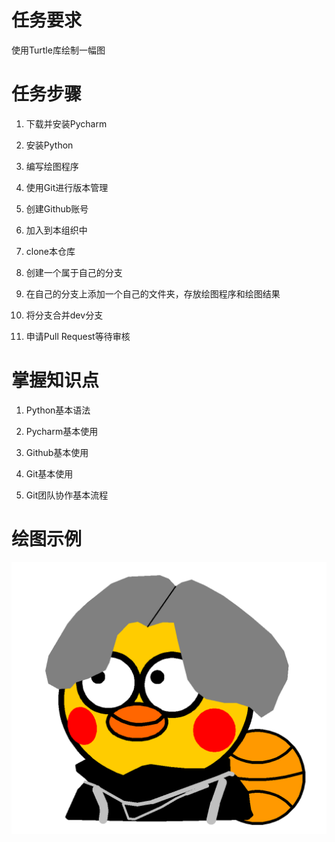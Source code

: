 # 任务要求

使用Turtle库绘制一幅图

# 任务步骤

1. 下载并安装Pycharm

2. 安装Python

3. 编写绘图程序

4. 使用Git进行版本管理

5. 创建Github账号

6. 加入到本组织中

7. clone本仓库

8. 创建一个属于自己的分支

9. 在自己的分支上添加一个自己的文件夹，存放绘图程序和绘图结果

10. 将分支合并dev分支

11. 申请Pull Request等待审核

# 掌握知识点

1. Python基本语法

2. Pycharm基本使用

3. Github基本使用

4. Git基本使用

5. Git团队协作基本流程


# 绘图示例

![](./demo/img/sample.jpg)